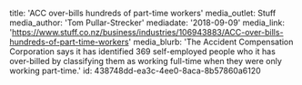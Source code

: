 title: 'ACC over-bills hundreds of part-time workers'
media_outlet: Stuff
media_author: 'Tom Pullar-Strecker'
mediadate: '2018-09-09'
media_link: 'https://www.stuff.co.nz/business/industries/106943883/ACC-over-bills-hundreds-of-part-time-workers'
media_blurb: 'The Accident Compensation Corporation says it has identified 369 self-employed people who it has over-billed by classifying them as working full-time when they were only working part-time.'
id: 438748dd-ea3c-4ee0-8aca-8b57860a6120
